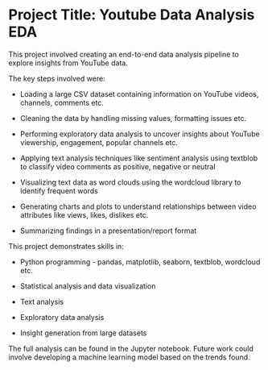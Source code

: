 #  Project Title: Youtube Data Analysis EDA
This project involved creating an end-to-end data analysis pipeline to explore insights from YouTube data.

The key steps involved were:

- Loading a large CSV dataset containing information on YouTube videos, channels, comments etc.

- Cleaning the data by handling missing values, formatting issues etc. 

- Performing exploratory data analysis to uncover insights about YouTube viewership, engagement, popular channels etc. 

- Applying text analysis techniques like sentiment analysis using textblob to classify video comments as positive, negative or neutral

- Visualizing text data as word clouds using the wordcloud library to identify frequent words

- Generating charts and plots to understand relationships between video attributes like views, likes, dislikes etc.

- Summarizing findings in a presentation/report format

This project demonstrates skills in:

- Python programming - pandas, matplotlib, seaborn, textblob, wordcloud etc.

- Statistical analysis and data visualization 

- Text analysis 

- Exploratory data analysis

- Insight generation from large datasets

The full analysis can be found in the Jupyter notebook. Future work could involve developing a machine learning model based on the trends found.
